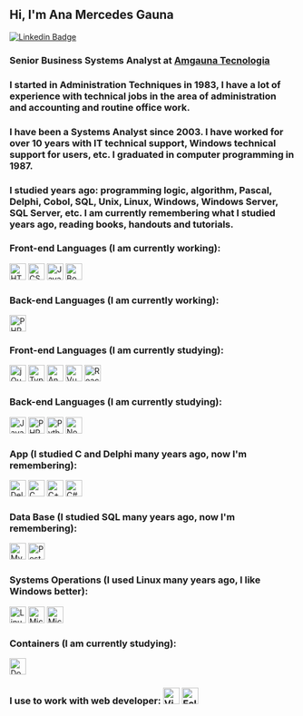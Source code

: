
## Hi, I'm Ana Mercedes Gauna

[![Linkedin Badge](https://img.shields.io/badge/-LinkedIn-blue?style=flat-square&logo=Linkedin&logoColor=white&link=https://www.linkedin.com/in/amgauna/)](https://www.linkedin.com/in/amgauna/) 

### Senior Business Systems Analyst at <a href="https://www.amgauna.com.br" target="_blank">Amgauna Tecnologia</a> 

### I started in Administration Techniques in 1983, I have a lot of experience with technical jobs in the area of administration and accounting and routine office work.
 
 
### I have been a Systems Analyst since 2003. I have worked for over 10 years with IT technical support, Windows technical support for users, etc. I graduated in computer programming in 1987. 

### I studied years ago: programming logic, algorithm, Pascal, Delphi, Cobol, SQL, Unix, Linux, Windows, Windows Server, SQL Server, etc. I am currently remembering what I studied years ago, reading books, handouts and tutorials.

### Front-end Languages (I am currently working):
<a href="https://www.w3.org/TR/html5/" title="HTML5"><img src="https://github.com/tomchen/stack-icons/blob/master/logos/html-5.svg" alt="HTML5" width="29px" height="29px"></a>
<a href="https://www.w3.org/TR/CSS/" title="CSS3"><img src="https://github.com/tomchen/stack-icons/blob/master/logos/css-3.svg" alt="CSS3" width="29px" height="29px"></a> 
<a href="https://developer.mozilla.org/en-US/docs/Web/JavaScript" title="JavaScript"><img src="https://github.com/tomchen/stack-icons/blob/master/logos/javascript.svg" alt="JavaScript" width="29px" height="29px"></a> 
<a href="https://getbootstrap.com/" title="Bootstrap"><img src="https://github.com/tomchen/stack-icons/blob/master/logos/bootstrap.svg" alt="Bootstrap" width="29px" height="29px"></a> 

### Back-end Languages (I am currently working):
<a href="https://php.net/" title="PHP"><img src="https://github.com/tomchen/stack-icons/blob/master/logos/php.svg" alt="PHP" width="29px" height="29px"></a>

### Front-end Languages (I am currently studying):
<a><img src="https://github.com/tomchen/stack-icons/blob/master/logos/jquery-icon.svg" alt="jQuery" width="29px" height="29px"></a>
<a><img src="https://github.com/tomchen/stack-icons/blob/master/logos/typescript-icon.svg" alt="Typescript" width="29px" height="29px"></a>
<a><img src="https://github.com/tomchen/stack-icons/blob/master/logos/angular-icon.svg" alt="Angular" width="29px" height="29px"></a>
<a><img src="https://github.com/tomchen/stack-icons/blob/master/logos/vue.svg" alt="Vue.js" width="29px" height="29px"></a>
<a><img src="https://github.com/tomchen/stack-icons/blob/master/logos/react.svg" alt="React.js" width="29px" height="29px"></a>

### Back-end Languages (I am currently studying):
<a><img src="https://github.com/tomchen/stack-icons/blob/master/logos/java.svg" alt="Java" width="29px" height="29px"></a> 
<a><img src="https://github.com/tomchen/stack-icons/blob/master/logos/php.svg" alt="PHP" width="29px" height="29px"></a>
<a><img src="https://github.com/tomchen/stack-icons/blob/master/logos/python.svg" alt="Python" width="29px" height="29px"></a>
<a><img src="https://github.com/tomchen/stack-icons/blob/master/logos/nodejs-icon.svg" alt="Node.js" width="29px" height="29px"></a>

### App (I studied C and Delphi many years ago, now I'm remembering):
<a><img src="https://github.com/tomchen/stack-icons/blob/master/logos/delphi.svg" alt="Delphi" width="29px" height="29px"></a> 
<a><img src="https://github.com/tomchen/stack-icons/blob/master/logos/c.svg" alt="C" width="29px" height="29px"></a>
<a><img src="https://github.com/tomchen/stack-icons/blob/master/logos/c-sharp.svg" alt="C++" width="29px" height="29px"></a> 
<a><img src="https://github.com/tomchen/stack-icons/blob/master/logos/c-plusplus.svg" alt="C#" width="29px" height="29px"></a>

### Data Base (I studied SQL many years ago, now I'm remembering):
<a><img src="https://github.com/tomchen/stack-icons/blob/master/logos/mysql.svg" alt="MySQL" width="29px" height="29px"></a> 
<a><img src="https://github.com/tomchen/stack-icons/blob/master/logos/postgresql.svg" alt="PostgreSQL" width="29px" height="29px"></a>

### Systems Operations (I used Linux many years ago, I like Windows better):
<a><img src="https://github.com/tomchen/stack-icons/blob/master/logos/linux-tux.svg" alt="Linux" width="29px" height="29px"></a> 
<a><img src="https://github.com/tomchen/stack-icons/blob/master/logos/microsoft-windows.svg" alt="Microsoft Windows" width="29px" height="29px"></a> 
<a><img src="https://github.com/tomchen/stack-icons/blob/master/logos/azure-icon.svg" alt="Microsoft Azure" width="29px" height="29px"></a>

### Containers (I am currently studying):
<a><img src="https://github.com/tomchen/stack-icons/blob/master/logos/docker-icon.svg" alt="Docker" width="29px" height="29px"></a>

### I use to work with web developer: <a href="https://code.visualstudio.com/" title="Visual Studio Code"><img src="https://github.com/tomchen/stack-icons/blob/master/logos/visual-studio-code.svg" alt="Visual Studio Code" width="29px" height="29px"></a> <a><img src="https://github.com/tomchen/stack-icons/blob/master/logos/eclipse.svg" alt="Eclipse" width="29px" height="29px"></a>


